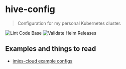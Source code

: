<!-- markdownlint-disable MD030 -->

# hive-config

> Configuration for my personal Kubernetes cluster.

![Lint Code Base](https://github.com/holtje/hive-config/workflows/Lint%20Code%20Base/badge.svg) ![Validate Helm Releases](https://github.com/holtje/hive-config/workflows/Validate%20Helm%20Releases/badge.svg)

## Examples and things to read

-   [imixs-cloud example configs](https://github.com/imixs/imixs-cloud)
